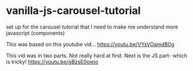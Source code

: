 # vanilla-js-carousel-tutorial
set up for the carousel tutorial that I need to make me understand more javascript (components)

This was based on this youtube vid...
https://youtu.be/VYsVOamdB0g

This vid was in two parts. Not really hard at first. Next is the JS part- which is tricky!
https://youtu.be/gBzsE0oieio

